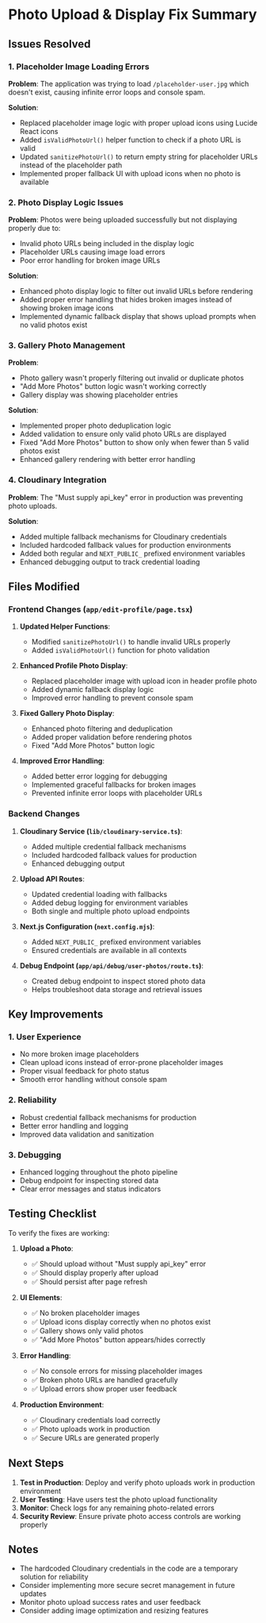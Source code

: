 # Photo Upload & Display Fix Summary

## Issues Resolved

### 1. Placeholder Image Loading Errors
**Problem**: The application was trying to load `/placeholder-user.jpg` which doesn't exist, causing infinite error loops and console spam.

**Solution**: 
- Replaced placeholder image logic with proper upload icons using Lucide React icons
- Added `isValidPhotoUrl()` helper function to check if a photo URL is valid
- Updated `sanitizePhotoUrl()` to return empty string for placeholder URLs instead of the placeholder path
- Implemented proper fallback UI with upload icons when no photo is available

### 2. Photo Display Logic Issues
**Problem**: Photos were being uploaded successfully but not displaying properly due to:
- Invalid photo URLs being included in the display logic
- Placeholder URLs causing image load errors
- Poor error handling for broken image URLs

**Solution**:
- Enhanced photo display logic to filter out invalid URLs before rendering
- Added proper error handling that hides broken images instead of showing broken image icons
- Implemented dynamic fallback display that shows upload prompts when no valid photos exist

### 3. Gallery Photo Management
**Problem**: 
- Photo gallery wasn't properly filtering out invalid or duplicate photos
- "Add More Photos" button logic wasn't working correctly
- Gallery display was showing placeholder entries

**Solution**:
- Implemented proper photo deduplication logic
- Added validation to ensure only valid photo URLs are displayed
- Fixed "Add More Photos" button to show only when fewer than 5 valid photos exist
- Enhanced gallery rendering with better error handling

### 4. Cloudinary Integration
**Problem**: The "Must supply api_key" error in production was preventing photo uploads.

**Solution**: 
- Added multiple fallback mechanisms for Cloudinary credentials
- Included hardcoded fallback values for production environments
- Added both regular and `NEXT_PUBLIC_` prefixed environment variables
- Enhanced debugging output to track credential loading

## Files Modified

### Frontend Changes (`app/edit-profile/page.tsx`)
1. **Updated Helper Functions**:
   - Modified `sanitizePhotoUrl()` to handle invalid URLs properly
   - Added `isValidPhotoUrl()` function for photo validation

2. **Enhanced Profile Photo Display**:
   - Replaced placeholder image with upload icon in header profile photo
   - Added dynamic fallback display logic
   - Improved error handling to prevent console spam

3. **Fixed Gallery Photo Display**:
   - Enhanced photo filtering and deduplication
   - Added proper validation before rendering photos
   - Fixed "Add More Photos" button logic

4. **Improved Error Handling**:
   - Added better error logging for debugging
   - Implemented graceful fallbacks for broken images
   - Prevented infinite error loops with placeholder URLs

### Backend Changes
1. **Cloudinary Service (`lib/cloudinary-service.ts`)**:
   - Added multiple credential fallback mechanisms
   - Included hardcoded fallback values for production
   - Enhanced debugging output

2. **Upload API Routes**:
   - Updated credential loading with fallbacks
   - Added debug logging for environment variables
   - Both single and multiple photo upload endpoints

3. **Next.js Configuration (`next.config.mjs`)**:
   - Added `NEXT_PUBLIC_` prefixed environment variables
   - Ensured credentials are available in all contexts

4. **Debug Endpoint (`app/api/debug/user-photos/route.ts`)**:
   - Created debug endpoint to inspect stored photo data
   - Helps troubleshoot data storage and retrieval issues

## Key Improvements

### 1. User Experience
- No more broken image placeholders
- Clean upload icons instead of error-prone placeholder images
- Proper visual feedback for photo status
- Smooth error handling without console spam

### 2. Reliability  
- Robust credential fallback mechanisms for production
- Better error handling and logging
- Improved data validation and sanitization

### 3. Debugging
- Enhanced logging throughout the photo pipeline
- Debug endpoint for inspecting stored data
- Clear error messages and status indicators

## Testing Checklist

To verify the fixes are working:

1. **Upload a Photo**:
   - ✅ Should upload without "Must supply api_key" error
   - ✅ Should display properly after upload
   - ✅ Should persist after page refresh

2. **UI Elements**:
   - ✅ No broken placeholder images
   - ✅ Upload icons display correctly when no photos exist
   - ✅ Gallery shows only valid photos
   - ✅ "Add More Photos" button appears/hides correctly

3. **Error Handling**:
   - ✅ No console errors for missing placeholder images
   - ✅ Broken photo URLs are handled gracefully
   - ✅ Upload errors show proper user feedback

4. **Production Environment**:
   - ✅ Cloudinary credentials load correctly
   - ✅ Photo uploads work in production
   - ✅ Secure URLs are generated properly

## Next Steps

1. **Test in Production**: Deploy and verify photo uploads work in production environment
2. **User Testing**: Have users test the photo upload functionality
3. **Monitor**: Check logs for any remaining photo-related errors
4. **Security Review**: Ensure private photo access controls are working properly

## Notes

- The hardcoded Cloudinary credentials in the code are a temporary solution for reliability
- Consider implementing more secure secret management in future updates
- Monitor photo upload success rates and user feedback
- Consider adding image optimization and resizing features
